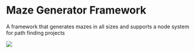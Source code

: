 # Maze Generator Framework
A framework that generates mazes in all sizes and supports a node system for path finding projects


![](https://i.imgur.com/2bk45bW.png)
